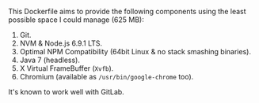 This Dockerfile aims to provide the following components using the least possible space I could manage (625 MB):

  1. Git.
  2. NVM & Node.js 6.9.1 LTS.
  3. Optimal NPM Compatibility (64bit Linux & no stack smashing binaries).
  4. Java 7 (headless).
  5. X Virtual FrameBuffer (`Xvfb`).
  6. Chromium (available as `/usr/bin/google-chrome` too).

It's known to work well with GitLab.
